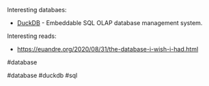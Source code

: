 Interesting databaes:

- [DuckDB](https://duckdb.org/) - Embeddable SQL OLAP database management system.

Interesting reads:

- https://euandre.org/2020/08/31/the-database-i-wish-i-had.html

#database

<!-- Keywords -->
#database #duckdb #sql
<!-- /Keywords -->
